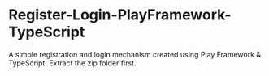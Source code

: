 # Register-Login-PlayFramework-TypeScript
A simple registration and login mechanism created using Play Framework &amp; TypeScript.
Extract the zip folder first.
